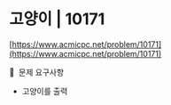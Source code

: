 # 고양이 | 10171

[https://www.acmicpc.net/problem/10171](https://www.acmicpc.net/problem/10171)

🙏  문제 요구사항

- 고양이를 출력